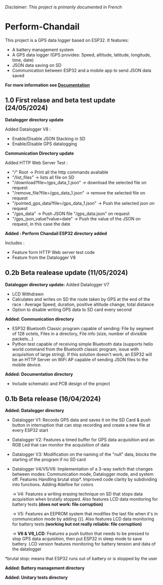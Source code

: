 *Disclaimer: This project is primarily documented in French*
# Perform-Chandail
This project is a GPS data logger based on ESP32.
It features:
* A battery management system
* A GPS data logger (GPS provides: Speed, altitude, latitude, longitude, time, date)
* JSON data saving on SD
* Communication between ESP32 and a mobile app to send JSON data saved



**For more information see [Documentation](00_Documentation)**
## 1.0 First relase and beta test update (24/05/2024)
**Datalogger directory update**

Added Datalogger V8 :
* Enable/Disable JSON Stacking in SD
* Enable/Disable GPS datalogging

**Communication Directory update**

Added HTTP Web Server Test :
* "/" Root -> Print all the http commands avaliable
* "/list_files" -> lists all file on SD
* "/download?file=/gps_data_1.json" -> download the selected file on request
* "/remove_file?file=/gps_data_1.json" -> remove the selected file on request
* "/pointed_gps_data?file=/gps_data_1.json" -> Push the selected json on request
* "/gps_data" -> Push JSON file "/gps_data.json" on request
* "/gps_json_value?value=date" -> Push the value of the JSON  on request, in this case the date

**Added : Perform Chandail ESP32 directory added**

Includes : 
* Feature form HTTP Web server test code
* Feature from the Datalogger V8

## 0.2b Beta realease update (11/05/2024)
**Datalogger directory update:**
Added Datalogger V7
* LCD Withdrawn
* Calculates and writes on SD the route taken by GPS at the end of the race : Average Speed, duration, positive altitude change, total distance
* Option to disable writing GPS data to SD card every second

**Added: Communication directory**
* ESP32 Bluetooth Classic program capable of sending: File by segment of 128 octets, Files in a directory, File info (size, number of divisible packets...)
* Python test capable of receiving simple Bluetooth data (supports hello world command from the Bluetooth classic program, issue with acquisition of large string). If this solution doesn't work, an ESP32 will be an HTTP Server on WiFi AP capable of sending JSON files to the mobile device.

**Added: Documentation directory**
* Include schematic and PCB design of the project
## 0.1b Beta release (16/04/2024)
**Added: Datalogger directory**
* Datalogger V1: Records GPS data and saves it on the SD Card & push button in interruption that can stop recording and create a new file at every ESP32 start
* Datalogger V2: Features a timed buffer for GPS data acquisition and an RGB Led that can monitor the acquisition of data
* Datalogger V3: Modification on the naming of the "null" data, blocks the starting of the program if no SD card
* Datalogger V4/V5/V6: Implementation of a 3-way switch that changes between modes: Communication mode, Datalogger mode, and system off. Features Handling brutal stop*. Improved code clarity by subdividing into functions. Adding #define for colors

    -> V4: Features a writing erasing technique on SD that stops data acquisition when brutally stopped. Also features LCD data monitoring for battery tests **(does not work: file corruption)**

    -> V5: Features an EEPROM system that modifies the last file when it's in communication mode by adding {}]. Also features LCD data monitoring for battery tests **(working but not really reliable: file corruption)**

    -> **V6 & V6_LCD**: Features a push button that needs to be pressed to stop GPS data acquisition, then put ESP32 in sleep mode to save battery. LCD version features monitoring for battery tension and data of the datalogger



*brutal stop: means that ESP32 runs out of battery or is stopped by the user


**Added: Battery management directory**

**Added: Unitary tests directory**

